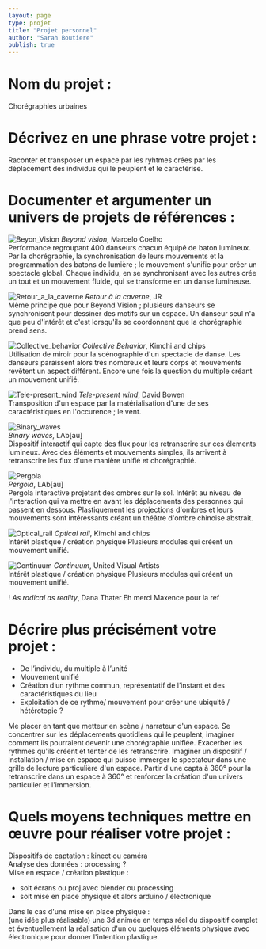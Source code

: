 ```yaml
---
layout: page
type: projet
title: "Projet personnel"
author: "Sarah Boutiere"
publish: true
---
```


# Nom du projet : 

Chorégraphies urbaines

# Décrivez en une phrase votre projet : 

Raconter et transposer un espace par les ryhtmes crées par les déplacement des individus qui le peuplent et le caractérise.

# Documenter et argumenter un univers de projets de références :

![Beyon_Vision](/beyond-vision1.jpg)
*Beyond vision*, Marcelo Coelho<br>
Performance regroupant 400 danseurs chacun équipé de baton lumineux. 
Par la chorégraphie, la synchronisation de leurs mouvements et la programmation des batons de lumière ; le mouvement s'unifie pour créer un spectacle global.
Chaque individu, en se synchronisant avec les autres crée un tout et un mouvement fluide, qui se transforme en un danse lumineuse. 

![Retour_a_la_caverne](/Retour_à_la_caverne.png)
*Retour à la caverne*, JR <br>
Même principe que pour Beyond Vision ; plusieurs danseurs se synchronisent pour dessiner des motifs sur un espace. Un danseur seul n'a que peu d'intérêt et c'est lorsqu'ils se coordonnent que la chorégraphie prend sens. 

![Collective_behavior](/collective_behavior1.jpeg)
*Collective Behavior*, Kimchi and chips <br>
Utilisation de miroir pour la scénographie d'un spectacle de danse. Les danseurs paraissent alors très nombreux et leurs corps et mouvements revêtent un aspect différent. 
Encore une fois la question du multiple créant un mouvement unifié. 

![Tele-present_wind](/telepresent_wind.jpg)
*Tele-present wind*, David Bowen <br>
Transposition d'un espace par la matérialisation d'une de ses caractéristiques en l'occurence ; le vent.

![Binary_waves](/binary_waves3.jpg) <br>
*Binary waves*, LAb[au]<br>
Dispositif interactif qui capte des flux pour les retranscrire sur ces élements lumineux. Avec des éléments et mouvements simples, ils arrivent à retranscrire les flux d'une manière unifié et chorégraphié. 

![Pergola](/Pergola_labau.png) <br>
*Pergola*, LAb[au]<br>
Pergola interactive projetant des ombres sur le sol. Intérêt au niveau de l'interaction qui va mettre en avant les déplacements des personnes qui passent en dessous. Plastiquement les projections d'ombres et leurs mouvements sont intéressants créant un théâtre d'ombre chinoise abstrait. 

![Optical_rail](/opticalrail_taeyoung3.jpg)
*Optical rail*, Kimchi and chips <br>
Intérêt plastique / création physique
Plusieurs modules qui créent un mouvement unifié. 

![Continuum](/Continuum_HIGH_005.jpg)
*Continuum*, United Visual Artists <br>
Intérêt plastique / création physique
Plusieurs modules qui créent un mouvement unifié. 

!
*As radical as reality*, Dana Thater
Eh merci Maxence pour la ref


# Décrire plus précisément votre projet :
- De l’individu, du multiple à l’unité 
- Mouvement unifié
- Création d’un rythme commun, représentatif de l’instant et des caractéristiques du lieu
- Exploitation de ce rythme/ mouvement pour créer une ubiquité / hétérotopie ?

Me placer en tant que metteur en scène / narrateur d'un espace. Se concentrer sur les déplacements quotidiens qui le peuplent, imaginer comment ils pourraient devenir une chorégraphie unifiée. Exacerber les rythmes qu'ils créent et tenter de les retranscrire. Imaginer un dispositif / installation / mise en espace qui puisse immerger le spectateur dans une grille de lecture particulière d'un espace.
Partir d'une capta à 360° pour la retranscrire dans un espace à 360° et renforcer la création d'un univers particulier et l'immersion. 



# Quels moyens techniques mettre en œuvre pour réaliser votre projet :
Dispositifs de captation : kinect ou caméra <br>
Analyse des données : processing ? <br>
Mise en espace / création plastique : 
- soit écrans ou proj avec blender ou processing
- soit mise en place physique et alors arduino / électronique 

Dans le cas d'une mise en place physique : <br>
(une idée plus réalisable) une 3d animée en temps réel du dispositif complet et éventuellement la réalisation d'un ou quelques éléments physique avec électronique pour donner l'intention plastique. 